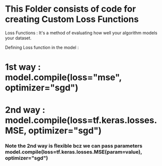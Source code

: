 # This Folder consists of code for creating Custom Loss Functions

Loss Functions : It's a method of evaluating how well your algorithm models your dataset.

Defining Loss function in the model :

# 1st way : model.compile(loss="mse", optimizer="sgd")

# 2nd way : model.compile(loss=tf.keras.losses.MSE, optimizer="sgd") 

### Note the 2nd way is flexible bcz we can pass parameters model.compile(loss=tf.keras.losses.MSE(param=value), optimizer="sgd") 